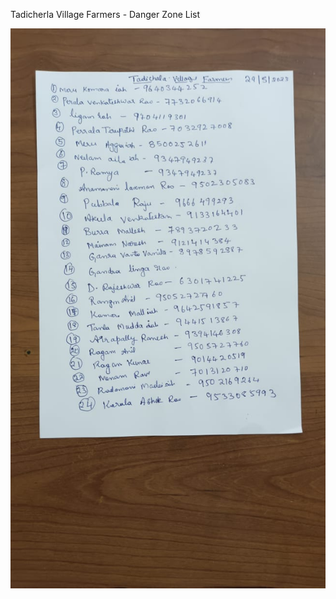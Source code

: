 Tadicherla Village Farmers - Danger Zone List

![](../files/cf40bf8f-d131-4525-9124-d6f1f3bd4191.jpg)